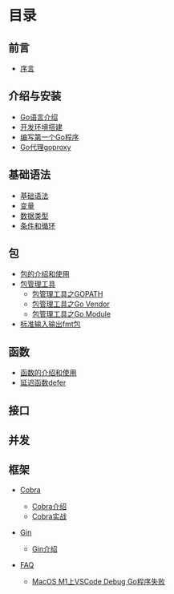 # 目录

## 前言

* [序言](README.md)

## 介绍与安装

* [Go语言介绍](introduction/golang-introduce.md)
* [开发环境搭建](introduction/install.md)
* [编写第一个Go程序](introduction/first-golang-program.md)
* [Go代理goproxy](introduction/goproxy.md)

## 基础语法

* [基础语法](basics/basic-syntax.md)
* [变量](basics/variables.md)
* [数据类型](basics/data-types.md)
* [条件和循环](basics/conditions-and-loops.md)

## 包

* [包的介绍和使用](packages/packages.md)
* [包管理工具]()
  * [包管理工具之GOPATH](packages/gopath.md)
  * [包管理工具之Go Vendor](packages/govendor.md)
  * [包管理工具之Go Module](packages/gomodule.md)
* [标准输入输出fmt包](packages/fmt-package.md)

## 函数

* [函数的介绍和使用](functions/functions.md)
* [延迟函数defer](functions/defer.md)

## 接口

## 并发

## 框架

* [Cobra]()
  * [Cobra介绍](framework/cobra/cobra.md)
  * [Cobra实战](framework/cobra/cobra-in-practice.md)

* [Gin]()
  * [Gin介绍](framework/gin/gin.md)

* [FAQ]()
  * [MacOS M1上VSCode Debug Go程序失败](faq/failed-to-debug-golang-code-with-vscode-on-mac-m1.md)
